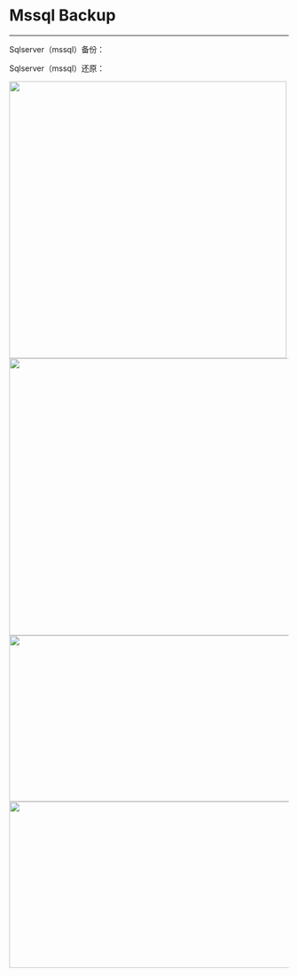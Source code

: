 # Mssql Backup

---

Sqlserver（mssql）备份：



Sqlserver（mssql）还原：

<img src='https://p-t001.github.io/image/blog/Mssql-backup-1.png' align='left' style='width:500px;height:500px'>

<img src='https://p-t001.github.io/image/blog/Mssql-backup-2.png' align='left' style='width:900px;height:500px'>

<img src='https://p-t001.github.io/image/blog/Mssql-backup-3.png' align='left' style='width:1000px;height:300px'>

<img src='https://p-t001.github.io/image/blog/Mssql-backup-4.png' align='left' style='width:600px;height:300px'>